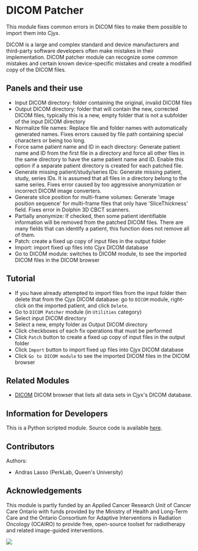 # DICOM Patcher

This module fixes common errors in DICOM files to make them possible to import them into Cjyx.

DICOM is a large and complex standard and device manufacturers and third-party software developers often make mistakes in their implementation. DICOM patcher module can recognize some common mistakes and certain known device-specific mistakes and create a modified copy of the DICOM files.

## Panels and their use

- Input DICOM directory: folder containing the original, invalid DICOM files
- Output DICOM directory: folder that will contain the new, corrected DICOM files, typically this is a new, empty folder that is not a subfolder of the input DICOM directory
- Normalize file names: Replace file and folder names with automatically generated names. Fixes errors caused by file path containing special characters or being too long.
- Force same patient name and ID in each directory: Generate patient name and ID from the first file in a directory  and force all other files in the same directory to have the same patient name and ID. Enable this option if a separate patient directory is created for each patched file.
- Generate missing patient/study/series IDs: Generate missing patient, study, series IDs. It is assumed that all files in a directory belong to the same series. Fixes error caused by too aggressive anonymization or incorrect DICOM image converters.
- Generate slice position for multi-frame volumes: Generate 'image position sequence' for multi-frame files that only have 'SliceThickness' field. Fixes error in Dolphin 3D CBCT scanners.
- Partially anonymize: If checked, then some patient identifiable information will be removed from the patched DICOM files. There are many fields that can identify a patient, this function does not remove all of them.
- Patch: create a fixed up copy of input files in the output folder
- Import: import fixed up files into Cjyx DICOM database
- Go to DICOM module: switches to DICOM module, to see the imported DICOM files in the DICOM browser

## Tutorial

- If you have already attempted to import files from the input folder then delete that from the Cjyx DICOM database: go to `DICOM` module, right-click on the imported patient, and click `Delete`.
- Go to `DICOM Patcher` module (in `Utilities` category)
- Select input DICOM directory
- Select a new, empty folder as Output DICOM directory
- Click checkboxes of each fix operations that must be performed
- Click `Patch` button to create a fixed up copy of input files in the output folder
- Click `Import` button to import fixed up files into Cjyx DICOM database
- Click `Go to DICOM module` to see the imported DICOM files in the DICOM browser

## Related Modules

- [DICOM](dicom.md) DICOM browser that lists all data sets in Cjyx's DICOM database.

## Information for Developers

This is a Python scripted module. Source code is available [here](https://github.com/Slicer/Slicer/blob/master/Modules/Scripted/DICOMPatcher/DICOMPatcher.py).

## Contributors

Authors:
- Andras Lasso (PerkLab, Queen's University)

## Acknowledgements

This module is partly funded by an Applied Cancer Research Unit of Cancer Care Ontario with funds provided by the Ministry of Health and Long-Term Care and the Ontario Consortium for Adaptive Interventions in Radiation Oncology (OCAIRO) to provide free, open-source toolset for radiotherapy and related image-guided interventions.

![](https://github.com/Slicer/Slicer/releases/download/docs-resources/logo_perklab.png)
